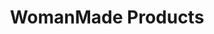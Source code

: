 ---
title: "WomanMade Products"
url: /seneca-falls/womanmade-products-fall-street/
shop: variety store
---